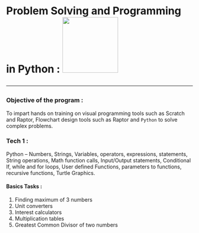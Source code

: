 # Problem Solving and Programming in Python : <img src='https://github.com/alexVinod/python-crackworld/blob/master/Imgs/bookSRead.JPG' width='150' height='150'><hr>
### Objective of the program :
To impart hands on training on visual programming tools such as Scratch and Raptor, Flowchart design tools such as Raptor and `Python` to solve complex problems.

### Tech 1 :
Python – Numbers, Strings, Variables, operators, expressions, statements, String operations, Math function calls, Input/Output statements, Conditional If, while and for loops, User defined Functions, parameters to functions, recursive functions, Turtle Graphics.

  #### Basics Tasks :
   1. Finding maximum of 3 numbers
   2. Unit converters
   3. Interest calculators
   4. Multiplication tables
   5. Greatest Common Divisor of two numbers
   


